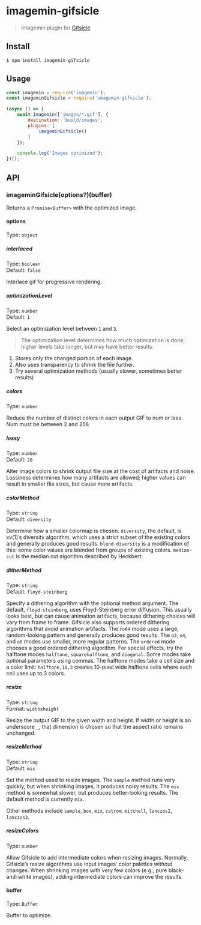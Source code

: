# imagemin-gifsicle

> Imagemin plugin for [Gifsicle](https://www.lcdf.org/gifsicle/)

## Install

```
$ npm install imagemin-gifsicle
```

## Usage

```js
const imagemin = require('imagemin');
const imageminGifsicle = require('imagemin-gifsicle');

(async () => {
	await imagemin(['images/*.gif'], {
		destination: 'build/images',
		plugins: [
			imageminGifsicle()
		]
	});

	console.log('Images optimized');
})();
```

## API

### imageminGifsicle(options?)(buffer)

Returns a `Promise<Buffer>` with the optimized image.

#### options

Type: `object`

##### interlaced

Type: `boolean`\
Default: `false`

Interlace gif for progressive rendering.

##### optimizationLevel

Type: `number`\
Default: `1`

Select an optimization level between `1` and `3`.

> The optimization level determines how much optimization is done; higher levels take longer, but may have better results.

1. Stores only the changed portion of each image.
2. Also uses transparency to shrink the file further.
3. Try several optimization methods (usually slower, sometimes better results)

##### colors

Type: `number`

Reduce the number of distinct colors in each output GIF to num or less. Num must be between 2 and 256.

##### lossy

Type: `number`\
Default: `20`

Alter image colors to shrink output file size at the cost of artifacts and noise. Lossiness determines how many artifacts are allowed; higher values can result in smaller file sizes, but cause more artifacts.

##### colorMethod

Type: `string`\
Default: `diversity`

Determine how a smaller colormap is chosen. `diversity`, the default, is xv(1)’s diversity algorithm, which uses a strict subset of the existing colors and generally produces good results. `blend-diversity` is a modification of this: some color values are blended from groups of existing colors. `median-cut` is the median cut algorithm described by Heckbert.

##### ditherMethod

Type: `string`\
Default: `floyd-steinberg`

Specify a dithering algorithm with the optional method argument. The default, `floyd-steinberg`, uses Floyd-Steinberg error diffusion. This usually looks best, but can cause animation artifacts, because dithering choices will vary from frame to frame. Gifsicle also supports ordered dithering algorithms that avoid animation artifacts. The `ro64` mode uses a large, random-looking pattern and generally produces good results. The `o3`, `o4`, and `o8` modes use smaller, more regular patterns. The `ordered` mode chooses a good ordered dithering algorithm. For special effects, try the halftone modes `halftone`, `squarehalftone`, and `diagonal`. Some modes take optional parameters using commas. The halftone modes take a cell size and a color limit: `halftone,10,3` creates 10-pixel wide halftone cells where each cell uses up to 3 colors.


##### resize

Type: `string`\
Format: `widthxheight`

Resize the output GIF to the given width and height. If width or height is an underscore `_`, that dimension is chosen so that the aspect ratio remains unchanged. 

##### resizeMethod

Type: `string`\
Default: `mix`

Set the method used to resize images. The `sample` method runs very quickly, but when shrinking images, it produces noisy results. The `mix` method is somewhat slower, but produces better-looking results. The default method is currently `mix`.

Other methods include `sample`, `box`, `mix`, `catrom`, `mitchell`, `lanczos2`, `lanczos3`. 

##### resizeColors

Type: `number`

Allow Gifsicle to add intermediate colors when resizing images. Normally, Gifsicle’s resize algorithms use input images’ color palettes without changes. When shrinking images with very few colors (e.g., pure black-and-white images), adding intermediate colors can improve the results.

#### buffer

Type: `Buffer`

Buffer to optimize.
